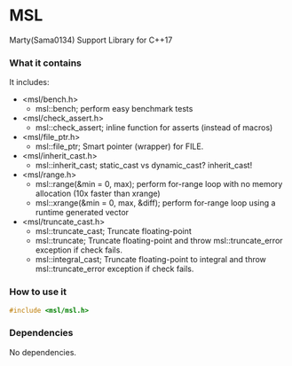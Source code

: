 # MSL
Marty(Sama0134) Support Library for C++17

### What it contains
It includes:
- <msl/bench.h>
	- msl::bench; perform easy benchmark tests
- <msl/check_assert.h>
	- msl::check_assert; inline function for asserts (instead of macros)
- <msl/file_ptr.h>
	- msl::file_ptr; Smart pointer (wrapper) for FILE.
- <msl/inherit_cast.h>
	- msl::inherit_cast<T>; static_cast vs dynamic_cast? inherit_cast!
- <msl/range.h>
	- msl::range<T>(&min = 0, max); perform for-range loop with no memory allocation (10x faster than xrange)
	- msl::xrange<T>(&min = 0, max, &diff); perform for-range loop using a runtime generated vector
- <msl/truncate_cast.h>
	- msl::truncate_cast<T>; Truncate floating-point
	- msl::truncate<T>; Truncate floating-point and throw msl::truncate_error exception if check fails.
	- msl::integral_cast<T>; Truncate floating-point to integral and throw msl::truncate_error exception if check fails.

### How to use it
```cpp
#include <msl/msl.h>
```

### Dependencies
No dependencies.
